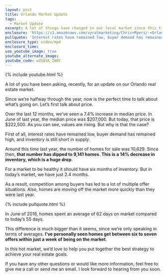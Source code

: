 ```yaml
---
layout: post
title: Orlando Market Update
tags:
  - Market Update
excerpt: A lot of things have changed in our local market since this time last year. Here’s what those changes mean for you.
enclosure: 'https://s3.amazonaws.com/vyralmarketing/Chris+Myers/-+Orlando+Property+Group-+Market+Update+Full+Thirds.mp4'
pullquote: 'Interest rates have remained low, buyer demand has remained high, and inventory is still short.'
enclosure_type: video/mp4
enclosure_time:
use_youtube_image: true
youtube_alternate_image:
youtube_code: wZG8SK_IWOY
---
```



{% include youtube.html %}

A lot of you have been asking, recently, for an update on our Orlando real estate market.&nbsp;

Since we’re halfway through the year, now is the perfect time to talk about what’s going on. Let’s first talk about price.

Over the last 12 months, we’ve seen a 7.4% increase in median price. In June of last year, the median price was $207,000. But today, that price is $222,500. As you can see, values are rising. But why is that the case?

First of all, interest rates have remained low, buyer demand has remained high, and inventory is still short in supply.&nbsp;

Around this time last year, the number of homes for sale was 10,629. Since then, **that number has dipped to 9,141 homes. This is a 14% decrease in inventory, which is a huge drop**.&nbsp;

For a market to be healthy it should have six months of inventory. But in today’s market, we have just 2.4 months.&nbsp;

As a result, competition among buyers has led to a lot of multiple offer situations. Also, homes are moving off the market more quickly than they were last year.

{% include pullquote.html %}

In June of 2016, homes spent an average of 62 days on market compared to today’s 55 days.&nbsp;

This difference is much bigger than it seems, since we’re only speaking in terms of averages. **I’ve personally seen homes get between six to seven offers within just a week of being on the market**.

In this hot market, we’d love to help you put together the best strategy to achieve your real estate goals.

If you have any other questions or would like more information, feel free to give me a call or send me an email. I look forward to hearing from you soon.